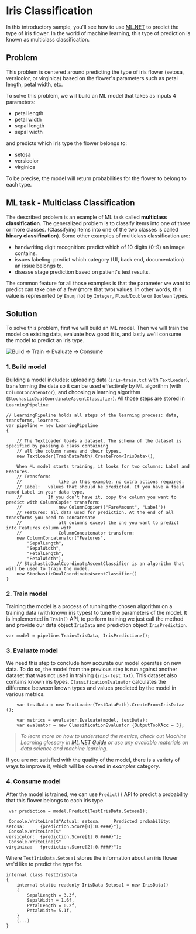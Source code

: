 # Iris Classification
In this introductory sample, you'll see how to use [ML.NET](https://www.microsoft.com/net/learn/apps/machine-learning-and-ai/ml-dotnet) to predict the type of iris flower. In the world of machine learning, this type of prediction is known as multiclass classification.

## Problem
This problem is centered around predicting the type of iris flower (setosa, versicolor, or virginica) based on the flower's parameters such as petal length, petal width, etc.

To solve this problem, we will build an ML model that takes as inputs 4 parameters: 
* petal length
* petal width
* sepal length
* sepal width

and predicts which iris type the flower belongs to:
* setosa
* versicolor
* virginica

To be precise, the model will return probabilities for the flower to belong to each type.

## ML task - Multiclass Classification
The described problem is an example of ML task called **multiclass classification**. The generalized problem is to classify items into one of three or more classes. (Classifying items into one of the two classes is called **binary classification**).
Some other examples of multiclass classification are:
* handwriting digit recognition: predict which of 10 digits (0-9) an image contains.
* issues labeling: predict which category (UI, back end, documentation) an issue belongs to.
* disease stage prediction based on patient's test results.

The common feature for all those examples is that the parameter we want to predict can take one of a few (more that two) values. In other words, this value is represented by `Enum`, not by `Integer`, `Float`/`Double` or `Boolean` types.

## Solution
To solve this problem, first we will build an ML model. Then we will train the model on existing data, evaluate how good it is, and lastly we'll consume the model to predict an iris type.

![Build -> Train -> Evaluate -> Consume](https://github.com/dotnet/machinelearning-samples/raw/master/samples/getting-started/shared_content/modelpipeline.png)

### 1. Build model

Building a model includes: uploading data (`iris-train.txt` with `TextLoader`), transforming the data so it can be used effectively by ML algorithm (with `ColumnConcatenator`), and choosing a learning algorithm (`StochasticDualCoordinateAscentClassifier`). All those steps are stored in `LearningPipeline`:
```CSharp
// LearningPipeline holds all steps of the learning process: data, transforms, learners.
var pipeline = new LearningPipeline
{
    
    // The TextLoader loads a dataset. The schema of the dataset is specified by passing a class containing
    // all the column names and their types.
    new TextLoader(TrainDataPath).CreateFrom<IrisData>(),

    When ML model starts training, it looks for two columns: Label and Features.
    // Transforms
    //              like in this example, no extra actions required.
    // Label:   values that should be predicted. If you have a field named Label in your data type,
    //          If you don’t have it, copy the column you want to predict with ColumnCopier transform:
    //              new ColumnCopier(("FareAmount", "Label"))
    // Features: all data used for prediction. At the end of all transforms you need to concatenate
    //              all columns except the one you want to predict into Features column with
    //              ColumnConcatenator transform:
    new ColumnConcatenator("Features",
        "SepalLength",
        "SepalWidth",
        "PetalLength",
        "PetalWidth"),
    // StochasticDualCoordinateAscentClassifier is an algorithm that will be used to train the model.
    new StochasticDualCoordinateAscentClassifier()
}    
```
### 2. Train model
Training the model is a process of running the chosen algorithm on a training data (with known iris types) to tune the parameters of the model. It is implemented in `Train()` API, to perform training we just call the method and provide our data object  `IrisData` and  prediction object `IrisPrediction`.
```CSharp
var model = pipeline.Train<IrisData, IrisPrediction>();
```
### 3. Evaluate model
We need this step to conclude how accurate our model operates on new data. To do so, the model from the previous step is run against another dataset that was not used in training (`iris-test.txt`). This dataset also contains known iris types. `ClassificationEvaluator` calculates the difference between known types and values predicted by the model in various metrics.
```CSharp
    var testData = new TextLoader(TestDataPath).CreateFrom<IrisData>();

    var metrics = evaluator.Evaluate(model, testData);
    var evaluator = new ClassificationEvaluator {OutputTopKAcc = 3};
```
>*To learn more on how to understand the metrics, check out Machine Learning glossary in [ML.NET Guide](https://docs.microsoft.com/en-us/dotnet/machine-learning/) or use any available materials on data science and machine learning*.

If you are not satisfied with the quality of the model, there is a variety of ways to improve it, which will be covered in *examples* category.
### 4. Consume model
After the model is trained, we can use `Predict()` API to predict a probability that this flower belongs to each iris type. 

```CSharp
 var prediction = model.Predict(TestIrisData.Setosa1);

 Console.WriteLine($"Actual: setosa.     Predicted probability: setosa:      {prediction.Score[0]:0.####}");
 Console.WriteLine($"                                           versicolor:  {prediction.Score[1]:0.####}");
 Console.WriteLine($"                                           virginica:   {prediction.Score[2]:0.####}");
```
Where `TestIrisData.Setosa1` stores the information about an iris flower we'd like to predict the type for.
```CSharp
internal class TestIrisData
{
    internal static readonly IrisData Setosa1 = new IrisData()
    {
        SepalLength = 3.3f,
        SepalWidth = 1.6f,
        PetalLength = 0.2f,
        PetalWidth= 5.1f,
    }
    (...)
}
```